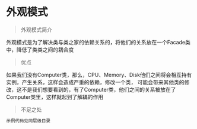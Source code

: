 # 外观模式

> 外观模式简介

外观模式是为了解决类与类之家的依赖关系的，将他们的关系放在一个Facade类中，降低了类类之间的耦合度


> 优点

如果我们没有Computer类，那么，CPU、Memory、Disk他们之间将会相互持有实例，产生关系，这样会造成严重的依赖，修改一个类，
可能会带来其他类的修改，这不是我们想要看到的，有了Computer类，他们之间的关系被放在了Computer类里，这样就起到了解耦的作用

> 不足之处



``` bash
示例代码见同层级目录
```



